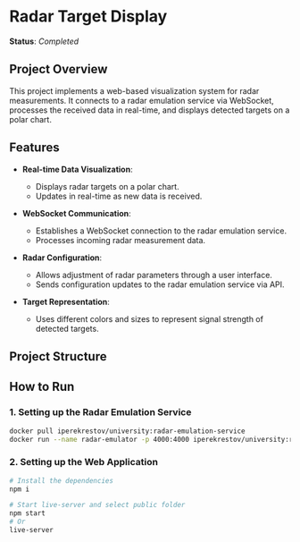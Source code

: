 # Radar Target Display
**Status**: *Completed*

## Project Overview
This project implements a web-based visualization system for radar measurements. It connects to a radar emulation service via WebSocket, processes the received data in real-time, and displays detected targets on a polar chart.

## Features
- **Real-time Data Visualization**:
  - Displays radar targets on a polar chart.
  - Updates in real-time as new data is received.

- **WebSocket Communication**:
  - Establishes a WebSocket connection to the radar emulation service.
  - Processes incoming radar measurement data.

- **Radar Configuration**:
  - Allows adjustment of radar parameters through a user interface.
  - Sends configuration updates to the radar emulation service via API.

- **Target Representation**:
  - Uses different colors and sizes to represent signal strength of detected targets.

## Project Structure
## How to Run

### 1. Setting up the Radar Emulation Service
```bash
docker pull iperekrestov/university:radar-emulation-service
docker run --name radar-emulator -p 4000:4000 iperekrestov/university:radar-emulation-service
```

### 2. Setting up the Web Application
```bash
# Install the dependencies 
npm i

# Start live-server and select public folder
npm start
# Or
live-server
```